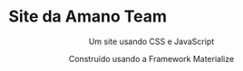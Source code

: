 # Site da Amano Team
<p align="center">Um site usando CSS e JavaScript</p>
<p align="center">Construído usando a Framework Materialize</p>
